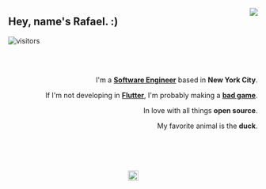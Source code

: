 
<a href="https://twitter.com/remsaka" ><img align="right" src="https://user-images.githubusercontent.com/7101404/154217545-0c669ac8-d3ab-41a0-aa6d-456d44079a12.png"></img></a>

## Hey, name's Rafael. :)

![visitors](https://visitor-badge-reloaded.herokuapp.com/badge?page_id=rafaelcolladojr.rafaelcolladojr&color=0b6ada)

<div align="right">

</br>

</br>

I'm a [**Software Engineer**](https://twitter.com/rafaelcolladojr) based in **New York City**.


If I'm not developing in [**Flutter**](https://flutter.dev), I'm probably making a [**bad game**](https://apps.apple.com/us/app/above/id1535097129).


In love with all things **open source**.


My favorite animal is the **duck**.

</br>
</br>
</br>
</br>

</div>

<div align="center">
<img width="21px" src="https://user-images.githubusercontent.com/7101404/154202000-86d49901-a42e-4025-b5ce-75c2b5da3e7c.png"></img>
</div>
